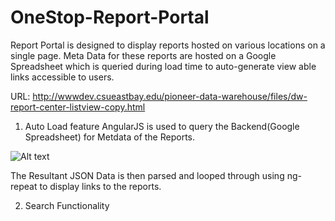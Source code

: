 # OneStop-Report-Portal
Report Portal is designed to display reports hosted on various locations on a single page. 
Meta Data for these reports are hosted on a Google Spreadsheet which is queried during load time to auto-generate view able links accessible to users.

URL: http://wwwdev.csueastbay.edu/pioneer-data-warehouse/files/dw-report-center-listview-copy.html

1. Auto Load feature
AngularJS is used to query the Backend(Google Spreadsheet) for Metdata of the Reports.

![Alt text](https://drive.google.com/a/csueastbay.edu/file/d/0B76HMIVBQv37QU51YUdIU1Rua0U/view?usp=sharing "Optional title")

The Resultant JSON Data is then parsed and looped through using ng-repeat to display links to the reports.



2. Search Functionality

